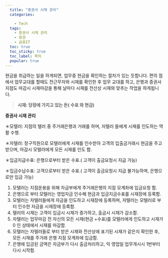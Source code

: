 ```yaml
---
  title: "증권사 시재 관리"
  categories:

    - Tech
  tags: 
    - 증권사 시재 관리
    - 증권
    - 금융IT
  toc: true
  toc_sticky: true
  toc_label: 목차
  popular: true
---
```

현금을 취급하는 일을 하게되면, 업무중 현금을 확인하는 절차가 있는 듯합니다. 편의 점에서 업무교대를 할때도 전근무자와 시재를 확인한 후 업무 교대를 하고, 은행과 증권사 지점도 마감시 시재마감을 통해 날마다 시재를 전산상 시재와 맞추는 작업을 하게됩니다.

> **시재: 당장에 가지고 있는 돈( 수표 와 현금)**

**증권사 시재 관리**

＊모텔러: 지점의 텔러 중 주거래은행과 거래를 하며, 자텔러 들에게 시재를 인도하는 역활 수행.

＊자텔러: 창구직원으로 모텔러에게 시재를 인수받아 고객의 입출금거래시 현금을 주고 받으며, 마감시 모텔러에게 모든 시재를 인도 함.

＊입금지급수표: 은행으로부터 받은 수표.( 고객이 출금요청시 지급 가능)

＊입금수납수표: 고객으로부터 받은 수표.( 고객이 출금요청시 지급 불가능하며, 은행으로만 입금 가능)

1. 모텔러는 지점운용을 위해 자금부에게 주거래은행의 지점 모계좌에 입금요청 함.
2. 은행으로 부터 모텔러는 영업자금 인수해 현금과 입금지금수표를 시재장에 등록함.
3. 모텔러는 자텔러들에게 자금을 인도하고 시재장에 등록하며, 자텔러는 모텔러로 부터 인수한 자금을 시재장에 등록함.
4. 텔러의 시재는 고객이 입금시 시재가 증가하고, 출금시 시재가 감소함.
5. 자텔러는 업무마감 전 자신의 모든 시재(현금 +수표)를 모텔러에게 인도하고 시재가 0 인 상태에서 시재를 마감함.
6. 모텔러는 자텔러들로 부터 받은 시재와 전산상에 표기된 시재가 같은지 확인한 후, 모든 시재를 주거래 은행 지점 모계좌에 입금함.
7.  은행에 입금된 금액은 자금부가 다시 출금처리하고, 익 영업일 업무개시시 1번부터 다시 시작함.
